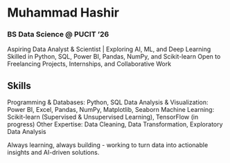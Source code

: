 # Muhammad Hashir

### BS Data Science @ PUCIT ’26
Aspiring Data Analyst & Scientist | Exploring AI, ML, and Deep Learning
Skilled in Python, SQL, Power BI, Pandas, NumPy, and Scikit-learn
Open to Freelancing Projects, Internships, and Collaborative Work

## Skills

Programming & Databases: Python, SQL
Data Analysis & Visualization: Power BI, Excel, Pandas, NumPy, Matplotlib, Seaborn
Machine Learning: Scikit-learn (Supervised & Unsupervised Learning), TensorFlow (in progress)
Other Expertise: Data Cleaning, Data Transformation, Exploratory Data Analysis

Always learning, always building - working to turn data into actionable insights and AI-driven solutions.

